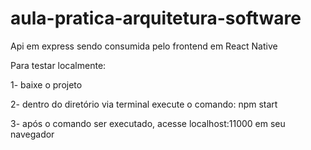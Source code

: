# aula-pratica-arquitetura-software
Api em express sendo consumida pelo frontend em React Native

Para testar localmente:

1- baixe o projeto

2- dentro do diretório via terminal execute o comando:
  npm start

3- após o comando ser executado, acesse localhost:11000 em seu navegador
